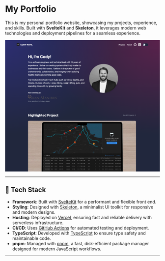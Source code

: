 # My Portfolio

This is my personal portfolio website, showcasing my projects, experience, and skills. Built with **SvelteKit** and **Skeleton**, it leverages modern web technologies and deployment pipelines for a seamless experience.

![Portfolio Preview](./static/images/portfolio-preview.png)

---

## 🔧 Tech Stack

- **Framework**: Built with [SvelteKit](https://kit.svelte.dev/) for a performant and flexible front end.
- **Styling**: Designed with [Skeleton](https://www.skeleton.dev/), a minimalist UI toolkit for responsive and modern designs.
- **Hosting**: Deployed on [Vercel](https://vercel.com/), ensuring fast and reliable delivery with serverless infrastructure.
- **CI/CD**: Uses [GitHub Actions](https://github.com/features/actions) for automated testing and deployment.
- **TypeScript**: Developed with [TypeScript](https://www.typescriptlang.org/) to ensure type safety and maintainable code.
- **pnpm**: Managed with [pnpm](https://pnpm.io/), a fast, disk-efficient package manager designed for modern JavaScript workflows.

---
